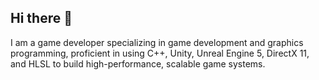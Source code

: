 ## Hi there 👋
I am a game developer specializing in game development and graphics programming, proficient in using C++, Unity, Unreal Engine 5, DirectX 11, and HLSL to build high-performance, scalable game systems.

